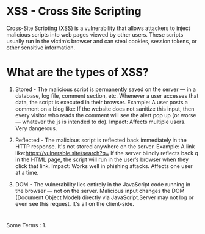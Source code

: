# XSS -  Cross Site Scripting 
Cross-Site Scripting (XSS) is a vulnerability that allows attackers to inject malicious scripts into web pages viewed by other users. These scripts usually run in the victim’s browser and can steal cookies, session tokens, or other sensitive information.


# What are the types of XSS?
1. Stored -
The malicious script is permanently saved on the server — in a database, log file, comment section, etc. Whenever a user accesses that data, the script is executed in their browser.
Example:
A user posts a comment on a blog like: <script>alert('XSS');</script>
If the website does not sanitize this input, then every visitor who reads the comment will see the alert pop up (or worse — whatever the js is intended to do).
Impact:
Affects multiple users. Very dangerous.

2. Reflected -
The malicious script is reflected back immediately in the HTTP response. It's not stored anywhere on the server.
Example:
A link like:https://vulnerable.site/search?q=<script>alert('XSS')</script>
If the server blindly reflects back q in the HTML page, the script will run in the user’s browser when they click that link.
Impact:
Works well in phishing attacks. Affects one user at a time.

3. DOM -
The vulnerability lies entirely in the JavaScript code running in the browser — not on the server. Malicious input changes the DOM (Document Object Model) directly via JavaScript.Server may not log or even see this request. It's all on the client-side.


#






Some Terms :
1. 
